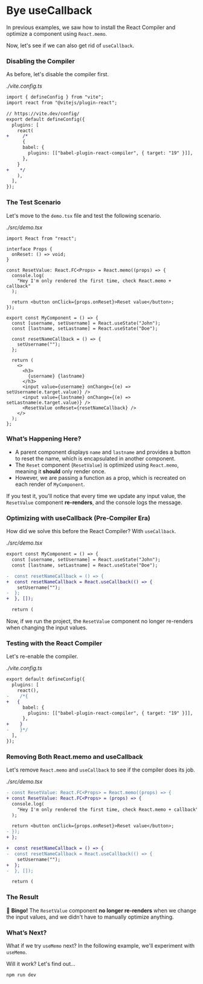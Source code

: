# Bye useCallback

In previous examples, we saw how to install the React Compiler and optimize a component using `React.memo`.

Now, let's see if we can also get rid of `useCallback`.

### Disabling the Compiler

As before, let's disable the compiler first.

_./vite.config.ts_

```diff
import { defineConfig } from "vite";
import react from "@vitejs/plugin-react";

// https://vite.dev/config/
export default defineConfig({
  plugins: [
    react(
+     /*
      {
      babel: {
        plugins: [["babel-plugin-react-compiler", { target: "19" }]],
      },
    }
+    */
    ),
  ],
});
```

### The Test Scenario

Let's move to the `demo.tsx` file and test the following scenario.

_./src/demo.tsx_

```tsx
import React from "react";

interface Props {
  onReset: () => void;
}

const ResetValue: React.FC<Props> = React.memo((props) => {
  console.log(
    "Hey I'm only rendered the first time, check React.memo + callback"
  );

  return <button onClick={props.onReset}>Reset value</button>;
});

export const MyComponent = () => {
  const [username, setUsername] = React.useState("John");
  const [lastname, setLastname] = React.useState("Doe");

  const resetNameCallback = () => {
    setUsername("");
  };

  return (
    <>
      <h3>
        {username} {lastname}
      </h3>
      <input value={username} onChange={(e) => setUsername(e.target.value)} />
      <input value={lastname} onChange={(e) => setLastname(e.target.value)} />
      <ResetValue onReset={resetNameCallback} />
    </>
  );
};
```

### What’s Happening Here?

- A parent component displays `name` and `lastname` and provides a button to reset the name, which is encapsulated in another component.
- The `Reset` component (`ResetValue`) is optimized using `React.memo`, meaning it **should** only render once.
- However, we are passing a function as a prop, which is recreated on each render of `MyComponent`.

If you test it, you'll notice that every time we update any input value, the `ResetValue` component **re-renders**, and the console logs the message.

### Optimizing with useCallback (Pre-Compiler Era)

How did we solve this before the React Compiler? With `useCallback`.

_./src/demo.tsx_

```diff
export const MyComponent = () => {
  const [username, setUsername] = React.useState("John");
  const [lastname, setLastname] = React.useState("Doe");

-  const resetNameCallback = () => {
+  const resetNameCallback = React.useCallback(() => {
    setUsername("");
-  };
+  }, []);

  return (
```

Now, if we run the project, the `ResetValue` component no longer re-renders when changing the input values.

### Testing with the React Compiler

Let's re-enable the compiler.

_./vite.config.ts_

```diff
export default defineConfig({
  plugins: [
    react(),
-    /*{
+   {
      babel: {
        plugins: [["babel-plugin-react-compiler", { target: "19" }]],
      },
+    }
-    }*/
  ],
});
```

### Removing Both React.memo and useCallback

Let's remove `React.memo` and `useCallback` to see if the compiler does its job.

_./src/demo.tsx_

```diff
- const ResetValue: React.FC<Props> = React.memo((props) => {
+ const ResetValue: React.FC<Props> = (props) => {
  console.log(
    "Hey I'm only rendered the first time, check React.memo + callback"
  );

  return <button onClick={props.onReset}>Reset value</button>;
- });
+ };
```

```diff
+  const resetNameCallback = () => {
-  const resetNameCallback = React.useCallback(() => {
    setUsername("");
+  };
-  }, []);

  return (
```

### The Result

🎉 **Bingo!** The `ResetValue` component **no longer re-renders** when we change the input values, and we didn't have to manually optimize anything.

### What’s Next?

What if we try `useMemo` next? In the following example, we'll experiment with `useMemo`.

Will it work? Let's find out...

```bash
npm run dev
```

